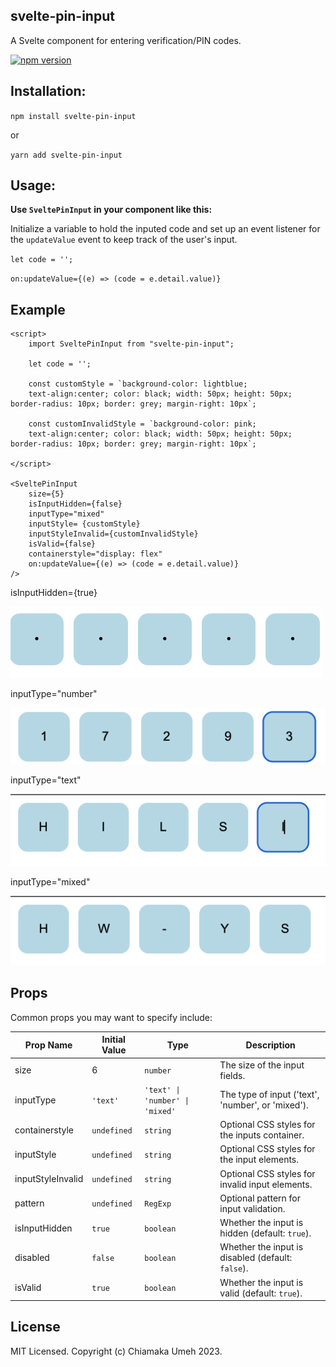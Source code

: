 ## svelte-pin-input

A Svelte component for entering verification/PIN codes.

[![npm version](https://img.icons8.com/color/48/npm.png)](https://www.npmjs.com/package/svelte-pin-input)

## Installation:

`npm install svelte-pin-input`

or

`yarn add svelte-pin-input`

## Usage:

**Use `SveltePinInput` in your component like this:**

Initialize a variable to hold the inputed code and set up an event listener for the `updateValue` event to keep track of the user's input.

`let code = '';`

`on:updateValue={(e) => (code = e.detail.value)}`

## Example

```
<script>
	import SveltePinInput from "svelte-pin-input";

    let code = '';

    const customStyle = `background-color: lightblue;
    text-align:center; color: black; width: 50px; height: 50px; border-radius: 10px; border: grey; margin-right: 10px`;

    const customInvalidStyle = `background-color: pink;
    text-align:center; color: black; width: 50px; height: 50px; border-radius: 10px; border: grey; margin-right: 10px`;

</script>

<SveltePinInput
    size={5}
    isInputHidden={false}
    inputType="mixed"
    inputStyle= {customStyle}
    inputStyleInvalid={customInvalidStyle}
    isValid={false}
    containerstyle="display: flex"
    on:updateValue={(e) => (code = e.detail.value)}
/>

```

isInputHidden={true}

![Screenshot](static/isHidden.png)

inputType="number"

![Screenshot](static/typeNumber.png)

inputType="text"

![Screenshot](static/typeText.png)

inputType="mixed"

![Screenshot](static/typeMixed.png)

## Props

Common props you may want to specify include:

| Prop Name         | Initial Value | Type                            | Description                                       |
| ----------------- | ------------- | ------------------------------- | ------------------------------------------------- |
| size              | 6             | `number`                        | The size of the input fields.                     |
| inputType         | `'text'`      | `'text' \| 'number' \| 'mixed'` | The type of input ('text', 'number', or 'mixed'). |
| containerstyle    | `undefined`   | `string`                        | Optional CSS styles for the inputs container.     |
| inputStyle        | `undefined`   | `string`                        | Optional CSS styles for the input elements.       |
| inputStyleInvalid | `undefined`   | `string`                        | Optional CSS styles for invalid input elements.   |
| pattern           | `undefined`   | `RegExp`                        | Optional pattern for input validation.            |
| isInputHidden     | `true`        | `boolean`                       | Whether the input is hidden (default: `true`).    |
| disabled          | `false`       | `boolean`                       | Whether the input is disabled (default: `false`). |
| isValid           | `true`        | `boolean`                       | Whether the input is valid (default: `true`).     |

## License

MIT Licensed. Copyright (c) Chiamaka Umeh 2023.
